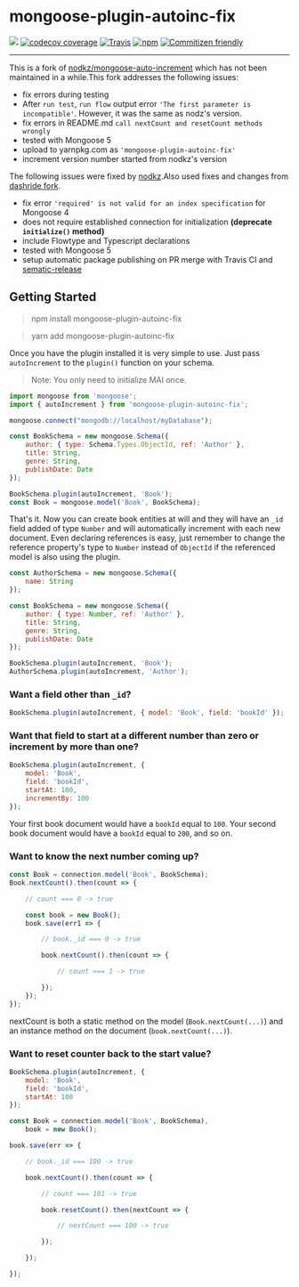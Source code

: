 # mongoose-plugin-autoinc-fix
[![](https://img.shields.io/npm/v/mongoose-plugin-autoinc.svg)](https://www.npmjs.com/package/mongoose-plugin-autoinc)
[![codecov coverage](https://img.shields.io/codecov/c/github/nodkz/mongoose-plugin-autoinc.svg)](https://codecov.io/github/nodkz/mongoose-plugin-autoinc)
[![Travis](https://img.shields.io/travis/nodkz/mongoose-plugin-autoinc.svg?maxAge=2592000)](https://travis-ci.org/nodkz/mongoose-plugin-autoinc)
[![npm](https://img.shields.io/npm/dt/mongoose-plugin-autoinc.svg)](http://www.npmtrends.com/mongoose-plugin-autoinc)
[![Commitizen friendly](https://img.shields.io/badge/commitizen-friendly-brightgreen.svg)](http://commitizen.github.io/cz-cli/)

---

This is a fork of [nodkz/mongoose-auto-increment](https://github.com/nodkz/mongoose-auto-increment) which has not been maintained in a while.This fork addresses the following issues:
- fix errors during testing
- After `run test`, `run flow` output error `'The first parameter is incompatible'`. However, it was the same as nodz's version.
- fix errors in README.md `call nextCount and resetCount methods wrongly`
- tested with Mongoose 5
- upload to yarnpkg.com as `'mongoose-plugin-autoinc-fix'`
- increment version number started from nodkz's version

The following issues were fixed by [nodkz](https://github.com/nodkz/mongoose-plugin-autoinc).Also used fixes and changes from [dashride fork](https://github.com/Dashride/mongoose-auto-increment).
- fix error `'required' is not valid for an index specification` for Mongoose 4
- does not require established connection for initialization **(deprecate `initialize()` method)**
- include Flowtype and Typescript declarations
- tested with Mongoose 5
- setup automatic package publishing on PR merge with Travis CI and [sematic-release](https://github.com/semantic-release/semantic-release)

## Getting Started

> npm install mongoose-plugin-autoinc-fix

> yarn add mongoose-plugin-autoinc-fix

Once you have the plugin installed it is very simple to use. Just pass `autoIncrement` to the `plugin()` function on your schema.

> Note: You only need to initialize MAI once.

````js
import mongoose from 'mongoose';
import { autoIncrement } from 'mongoose-plugin-autoinc-fix';

mongoose.connect("mongodb://localhost/myDatabase");

const BookSchema = new mongoose.Schema({
    author: { type: Schema.Types.ObjectId, ref: 'Author' },
    title: String,
    genre: String,
    publishDate: Date
});

BookSchema.plugin(autoIncrement, 'Book');
const Book = mongoose.model('Book', BookSchema);
````

That's it. Now you can create book entities at will and they will have an `_id` field added of type `Number` and will automatically increment with each new document. Even declaring references is easy, just remember to change the reference property's type to `Number` instead of `ObjectId` if the referenced model is also using the plugin.

````js
const AuthorSchema = new mongoose.Schema({
    name: String
});

const BookSchema = new mongoose.Schema({
    author: { type: Number, ref: 'Author' },
    title: String,
    genre: String,
    publishDate: Date
});

BookSchema.plugin(autoIncrement, 'Book');
AuthorSchema.plugin(autoIncrement, 'Author');
````

### Want a field other than `_id`?

````js
BookSchema.plugin(autoIncrement, { model: 'Book', field: 'bookId' });
````

### Want that field to start at a different number than zero or increment by more than one?

````js
BookSchema.plugin(autoIncrement, {
    model: 'Book',
    field: 'bookId',
    startAt: 100,
    incrementBy: 100
});
````

Your first book document would have a `bookId` equal to `100`. Your second book document would have a `bookId` equal to `200`, and so on.

### Want to know the next number coming up?

````js
const Book = connection.model('Book', BookSchema);
Book.nextCount().then(count => {

    // count === 0 -> true

    const book = new Book();
    book.save(err1 => {

        // book._id === 0 -> true

        book.nextCount().then(count => {

            // count === 1 -> true

        });
    });
});
````

nextCount is both a static method on the model (`Book.nextCount(...)`) and an instance method on the document (`book.nextCount(...)`).

### Want to reset counter back to the start value?

````js
BookSchema.plugin(autoIncrement, {
    model: 'Book',
    field: 'bookId',
    startAt: 100
});

const Book = connection.model('Book', BookSchema),
    book = new Book();

book.save(err => {

    // book._id === 100 -> true

    book.nextCount().then(count => {

        // count === 101 -> true

        book.resetCount().then(nextCount => {

            // nextCount === 100 -> true

        });

    });

});
````
